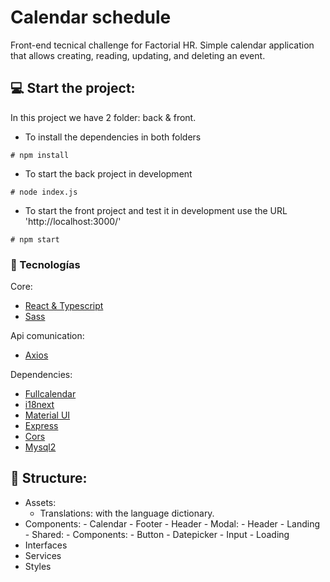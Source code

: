 # Calendar schedule

Front-end tecnical challenge for Factorial HR.
Simple calendar application that allows creating, reading, updating, and deleting an event.

## :computer: Start the project:

In this project we have 2 folder: back & front.

- To install the dependencies in both folders
```
# npm install
```

- To start the back project in development
```
# node index.js
```

- To start the front project and test it in development use the URL 'http://localhost:3000/'
```
# npm start
```

### :wrench: Tecnologías

Core: 
- [React & Typescript](https://create-react-app.dev/docs/adding-typescript/)
- [Sass](https://sass-lang.com/)

Api comunication:
- [Axios](https://axios-http.com/)

Dependencies:
- [Fullcalendar](https://fullcalendar.io/)
- [i18next](https://www.i18next.com/)
- [Material UI](https://mui.com/material-ui/)
- [Express](http://expressjs.com/)
- [Cors](https://www.npmjs.com/package/cors)
- [Mysql2](https://www.npmjs.com/package/mysql2)

## :open_file_folder: Structure:

- Assets:
    - Translations: with the language dictionary.
- Components: 
        - Calendar
        - Footer
        - Header
        - Modal:
			- Header
        - Landing
        - Shared:
            - Components:
				- Button
				- Datepicker
				- Input 
				- Loading
- Interfaces
- Services
- Styles


